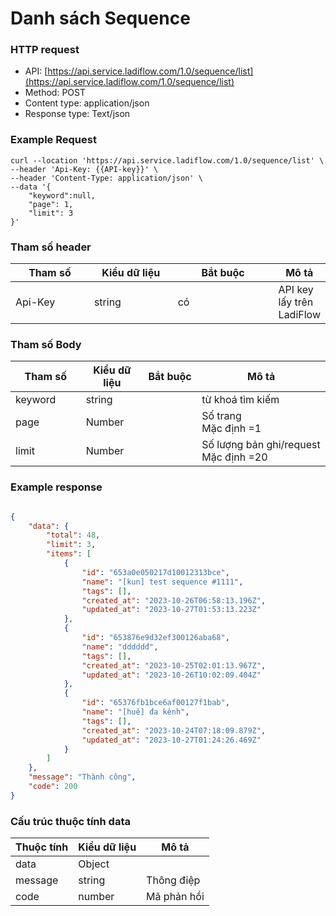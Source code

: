 # Danh sách Sequence

### HTTP request

* API: [https://api.service.ladiflow.com/1.0/sequence/list](https://api.service.ladiflow.com/1.0/sequence/list)
* Method: POST
* Content type: application/json
* Response type: Text/json

### Example Request

```jsdoc
curl --location 'https://api.service.ladiflow.com/1.0/sequence/list' \
--header 'Api-Key: {{API-key}}' \
--header 'Content-Type: application/json' \
--data '{
    "keyword":null,
    "page": 1,
    "limit": 3
}'
```

### &#x20;Tham số header

<table><thead><tr><th width="118">Tham số</th><th width="127">Kiểu dữ liệu</th><th width="158">Bắt buộc</th><th>Mô tả</th></tr></thead><tbody><tr><td>Api-Key</td><td>string</td><td>có</td><td>API key lấy trên LadiFlow</td></tr></tbody></table>

### Tham số Body

<table><thead><tr><th width="154">Tham số</th><th width="124">Kiểu dữ liệu</th><th width="125">Bắt buộc</th><th width="374">Mô tả</th></tr></thead><tbody><tr><td>keyword</td><td>string</td><td></td><td>từ khoá tìm kiếm</td></tr><tr><td>page</td><td>Number</td><td></td><td>Số trang<br>Mặc định =1</td></tr><tr><td>limit</td><td>Number</td><td></td><td>Số lượng bản ghi/request<br>Mặc định =20</td></tr></tbody></table>

### Example response

```json

{
    "data": {
        "total": 48,
        "limit": 3,
        "items": [
            {
                "id": "653a0e050217d10012313bce",
                "name": "[kun] test sequence #1111",
                "tags": [],
                "created_at": "2023-10-26T06:58:13.196Z",
                "updated_at": "2023-10-27T01:53:13.223Z"
            },
            {
                "id": "653876e9d32ef300126aba68",
                "name": "dddddđ",
                "tags": [],
                "created_at": "2023-10-25T02:01:13.967Z",
                "updated_at": "2023-10-26T10:02:09.404Z"
            },
            {
                "id": "65376fb1bce6af00127f1bab",
                "name": "[huê] đa kênh",
                "tags": [],
                "created_at": "2023-10-24T07:18:09.879Z",
                "updated_at": "2023-10-27T01:24:26.469Z"
            }
        ]
    },
    "message": "Thành công",
    "code": 200
}
```

### Cấu trúc thuộc tính data <a href="#cau-truc-thuoc-tinh-data" id="cau-truc-thuoc-tinh-data"></a>

| Thuộc tính | Kiểu dữ liệu | Mô tả       |
| ---------- | ------------ | ----------- |
| data       | Object       |             |
| message    | string       | Thông điệp  |
| code       | number       | Mã phản hồi |
